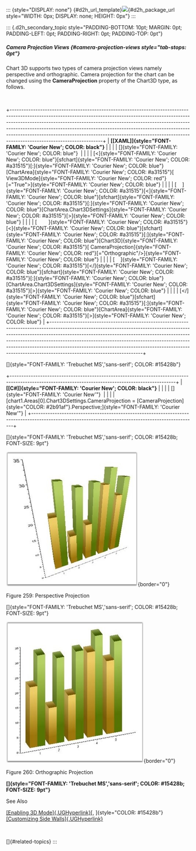 ::: {style="DISPLAY: none"}
[](ms-xhelp:///?Id=d2h_url_template){#d2h_url_template}![](!package_url!){#d2h_package_url style="WIDTH: 0px; DISPLAY: none; HEIGHT: 0px"}
:::

::: {.d2h_secondary_topic style="PADDING-BOTTOM: 10pt; MARGIN: 0pt; PADDING-LEFT: 0pt; PADDING-RIGHT: 0pt; PADDING-TOP: 0pt"}
##### Camera Projection Views {#camera-projection-views style="tab-stops: 0pt"}

Chart 3D supports two types of camera projection views namely perspective and orthographic. Camera projection for the chart can be changed using the **CameraProjection** property of the Chart3D type, as follows.

 

+---------------------------------------------------------------------------------------------------------------------------------------------------------------------------------------------------------------------------------------------------------------------------------------------------------------------------------------------------------------------------------------------------------------------------------------------+
| **[\[XAML\]]{style="FONT-FAMILY: 'Courier New'; COLOR: black"}**                                                                                                                                                                                                                                                                                                                                                                            |
|                                                                                                                                                                                                                                                                                                                                                                                                                                             |
| []{style="FONT-FAMILY: 'Courier New'; COLOR: blue"}                                                                                                                                                                                                                                                                                                                                                                                         |
|                                                                                                                                                                                                                                                                                                                                                                                                                                             |
| [\<]{style="FONT-FAMILY: 'Courier New'; COLOR: blue"}[sfchart]{style="FONT-FAMILY: 'Courier New'; COLOR: #a31515"}[:]{style="FONT-FAMILY: 'Courier New'; COLOR: blue"}[ChartArea]{style="FONT-FAMILY: 'Courier New'; COLOR: #a31515"}[ View3DMode]{style="FONT-FAMILY: 'Courier New'; COLOR: red"}[=\"True\"\>]{style="FONT-FAMILY: 'Courier New'; COLOR: blue"}                                                                            |
|                                                                                                                                                                                                                                                                                                                                                                                                                                             |
| [    ]{style="FONT-FAMILY: 'Courier New'; COLOR: #a31515"}[\<]{style="FONT-FAMILY: 'Courier New'; COLOR: blue"}[sfchart]{style="FONT-FAMILY: 'Courier New'; COLOR: #a31515"}[:]{style="FONT-FAMILY: 'Courier New'; COLOR: blue"}[ChartArea.Chart3DSettings]{style="FONT-FAMILY: 'Courier New'; COLOR: #a31515"}[\>]{style="FONT-FAMILY: 'Courier New'; COLOR: blue"}                                                                        |
|                                                                                                                                                                                                                                                                                                                                                                                                                                             |
| [        ]{style="FONT-FAMILY: 'Courier New'; COLOR: #a31515"}[\<]{style="FONT-FAMILY: 'Courier New'; COLOR: blue"}[sfchart]{style="FONT-FAMILY: 'Courier New'; COLOR: #a31515"}[:]{style="FONT-FAMILY: 'Courier New'; COLOR: blue"}[Chart3D]{style="FONT-FAMILY: 'Courier New'; COLOR: #a31515"}[ CameraProjection]{style="FONT-FAMILY: 'Courier New'; COLOR: red"}[=\"Orthographic\"/\>]{style="FONT-FAMILY: 'Courier New'; COLOR: blue"} |
|                                                                                                                                                                                                                                                                                                                                                                                                                                             |
| [    ]{style="FONT-FAMILY: 'Courier New'; COLOR: #a31515"}[\</]{style="FONT-FAMILY: 'Courier New'; COLOR: blue"}[sfchart]{style="FONT-FAMILY: 'Courier New'; COLOR: #a31515"}[:]{style="FONT-FAMILY: 'Courier New'; COLOR: blue"}[ChartArea.Chart3DSettings]{style="FONT-FAMILY: 'Courier New'; COLOR: #a31515"}[\>]{style="FONT-FAMILY: 'Courier New'; COLOR: blue"}                                                                       |
|                                                                                                                                                                                                                                                                                                                                                                                                                                             |
| [\</]{style="FONT-FAMILY: 'Courier New'; COLOR: blue"}[sfchart]{style="FONT-FAMILY: 'Courier New'; COLOR: #a31515"}[:]{style="FONT-FAMILY: 'Courier New'; COLOR: blue"}[ChartArea]{style="FONT-FAMILY: 'Courier New'; COLOR: #a31515"}[\>]{style="FONT-FAMILY: 'Courier New'; COLOR: blue"}                                                                                                                                                 |
+---------------------------------------------------------------------------------------------------------------------------------------------------------------------------------------------------------------------------------------------------------------------------------------------------------------------------------------------------------------------------------------------------------------------------------------------+

[]{style="FONT-FAMILY: 'Trebuchet MS','sans-serif'; COLOR: #15428b"} 

+----------------------------------------------------------------------------------------------------------------------------------------------------+
| **[\[C#\]]{style="FONT-FAMILY: 'Courier New'; COLOR: black"}**                                                                                     |
|                                                                                                                                                    |
| []{style="FONT-FAMILY: 'Courier New'"}                                                                                                             |
|                                                                                                                                                    |
| [chart1.Areas\[0\].Chart3DSettings.CameraProjection = [CameraProjection]{style="COLOR: #2b91af"}.Perspective;]{style="FONT-FAMILY: 'Courier New'"} |
+----------------------------------------------------------------------------------------------------------------------------------------------------+

[]{style="FONT-FAMILY: 'Trebuchet MS','sans-serif'; COLOR: #15428b; FONT-SIZE: 9pt"} 

![](ImagesExt/image81_271.jpg){border="0"}

Figure 259: Perspective Projection

[]{style="FONT-FAMILY: 'Trebuchet MS','sans-serif'; COLOR: #15428b; FONT-SIZE: 9pt"} 

![](ImagesExt/image81_272.jpg){border="0"}

Figure 260: Orthographic Projection

**[]{style="FONT-FAMILY: 'Trebuchet MS','sans-serif'; COLOR: #15428b; FONT-SIZE: 9pt"}** 

See Also

[[Enabling 3D Mode]{.UGHyperlink}](ms-xhelp:///?Id=a61c5b27-730a-4df4-890a-fe72ccbbadd8)[, ]{style="COLOR: #15428b"}[[Customizing Side Walls]{.UGHyperlink}](ms-xhelp:///?Id=a61c5b27-730a-4df4-890a-fe72ccbbadd8)

 

[]{#related-topics}
:::
